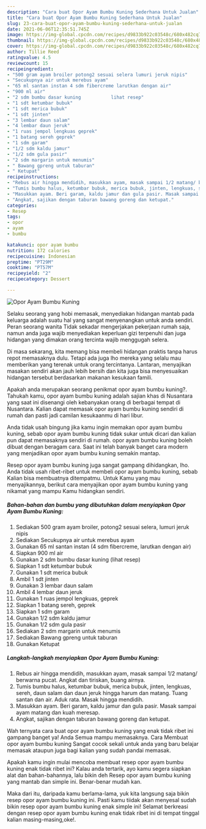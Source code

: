 ```yaml
---
description: "Cara buat Opor Ayam Bumbu Kuning Sederhana Untuk Jualan"
title: "Cara buat Opor Ayam Bumbu Kuning Sederhana Untuk Jualan"
slug: 23-cara-buat-opor-ayam-bumbu-kuning-sederhana-untuk-jualan
date: 2021-06-06T12:35:51.745Z
image: https://img-global.cpcdn.com/recipes/d9833b922c03548c/680x482cq70/opor-ayam-bumbu-kuning-foto-resep-utama.jpg
thumbnail: https://img-global.cpcdn.com/recipes/d9833b922c03548c/680x482cq70/opor-ayam-bumbu-kuning-foto-resep-utama.jpg
cover: https://img-global.cpcdn.com/recipes/d9833b922c03548c/680x482cq70/opor-ayam-bumbu-kuning-foto-resep-utama.jpg
author: Tillie Reed
ratingvalue: 4.5
reviewcount: 15
recipeingredient:
- "500 gram ayam broiler potong2 sesuai selera lumuri jeruk nipis"
- "Secukupnya air untuk merebus ayam"
- "65 ml santan instan 4 sdm fibercreme larutkan dengan air"
- "900 ml air"
- "2 sdm bumbu dasar kuning           lihat resep"
- "1 sdt ketumbar bubuk"
- "1 sdt merica bubuk"
- "1 sdt jinten"
- "3 lembar daun salam"
- "4 lembar daun jeruk"
- "1 ruas jempol lengkuas geprek"
- "1 batang sereh geprek"
- "1 sdm garam"
- "1/2 sdm kaldu jamur"
- "1/2 sdm gula pasir"
- "2 sdm margarin untuk menumis"
- " Bawang gpreng untuk taburan"
- " Ketupat"
recipeinstructions:
- "Rebus air hingga mendidih, masukkan ayam, masak sampai 1/2 matang/ berwarna pucat. Angkat dan tiriskan, buang airnya."
- "Tumis bumbu halus, ketumbar bubuk, merica bubuk, jinten, lengkuas, sereh, daun salam dan daun jeruk hingga harum dan matang. Tuang santan dan air. Aduk rata. Masak hingga mendidih."
- "Masukkan ayam. Beri garam, kaldu jamur dan gula pasir. Masak sampai ayam matang dan kuah meresap."
- "Angkat, sajikan dengan taburan bawang goreng dan ketupat."
categories:
- Resep
tags:
- opor
- ayam
- bumbu

katakunci: opor ayam bumbu 
nutrition: 172 calories
recipecuisine: Indonesian
preptime: "PT29M"
cooktime: "PT57M"
recipeyield: "2"
recipecategory: Dessert

---
```



![Opor Ayam Bumbu Kuning](https://img-global.cpcdn.com/recipes/d9833b922c03548c/680x482cq70/opor-ayam-bumbu-kuning-foto-resep-utama.jpg)

Selaku seorang yang hobi memasak, menyediakan hidangan mantab pada keluarga adalah suatu hal yang sangat menyenangkan untuk anda sendiri. Peran seorang  wanita Tidak sekadar mengerjakan pekerjaan rumah saja, namun anda juga wajib menyediakan keperluan gizi terpenuhi dan juga hidangan yang dimakan orang tercinta wajib menggugah selera.

Di masa  sekarang, kita memang bisa membeli hidangan praktis tanpa harus repot memasaknya dulu. Tetapi ada juga lho mereka yang selalu mau memberikan yang terenak untuk orang tercintanya. Lantaran, menyajikan masakan sendiri akan jauh lebih bersih dan kita juga bisa menyesuaikan hidangan tersebut berdasarkan makanan kesukaan famili. 



Apakah anda merupakan seorang penikmat opor ayam bumbu kuning?. Tahukah kamu, opor ayam bumbu kuning adalah sajian khas di Nusantara yang saat ini disenangi oleh kebanyakan orang di berbagai tempat di Nusantara. Kalian dapat memasak opor ayam bumbu kuning sendiri di rumah dan pasti jadi camilan kesukaanmu di hari libur.

Anda tidak usah bingung jika kamu ingin memakan opor ayam bumbu kuning, sebab opor ayam bumbu kuning tidak sukar untuk dicari dan kalian pun dapat memasaknya sendiri di rumah. opor ayam bumbu kuning boleh dibuat dengan beragam cara. Saat ini telah banyak banget cara modern yang menjadikan opor ayam bumbu kuning semakin mantap.

Resep opor ayam bumbu kuning juga sangat gampang dihidangkan, lho. Anda tidak usah ribet-ribet untuk membeli opor ayam bumbu kuning, sebab Kalian bisa membuatnya ditempatmu. Untuk Kamu yang mau menyajikannya, berikut cara menyajikan opor ayam bumbu kuning yang nikamat yang mampu Kamu hidangkan sendiri.

<!--inarticleads1-->

##### Bahan-bahan dan bumbu yang dibutuhkan dalam menyiapkan Opor Ayam Bumbu Kuning:

1. Sediakan 500 gram ayam broiler, potong2 sesuai selera, lumuri jeruk nipis
1. Sediakan Secukupnya air untuk merebus ayam
1. Gunakan 65 ml santan instan (4 sdm fibercreme, larutkan dengan air)
1. Siapkan 900 ml air
1. Gunakan 2 sdm bumbu dasar kuning           (lihat resep)
1. Siapkan 1 sdt ketumbar bubuk
1. Gunakan 1 sdt merica bubuk
1. Ambil 1 sdt jinten
1. Gunakan 3 lembar daun salam
1. Ambil 4 lembar daun jeruk
1. Gunakan 1 ruas jempol lengkuas, geprek
1. Siapkan 1 batang sereh, geprek
1. Siapkan 1 sdm garam
1. Gunakan 1/2 sdm kaldu jamur
1. Gunakan 1/2 sdm gula pasir
1. Sediakan 2 sdm margarin untuk menumis
1. Sediakan  Bawang gpreng untuk taburan
1. Gunakan  Ketupat




<!--inarticleads2-->

##### Langkah-langkah menyiapkan Opor Ayam Bumbu Kuning:

1. Rebus air hingga mendidih, masukkan ayam, masak sampai 1/2 matang/ berwarna pucat. Angkat dan tiriskan, buang airnya.
1. Tumis bumbu halus, ketumbar bubuk, merica bubuk, jinten, lengkuas, sereh, daun salam dan daun jeruk hingga harum dan matang. Tuang santan dan air. Aduk rata. Masak hingga mendidih.
1. Masukkan ayam. Beri garam, kaldu jamur dan gula pasir. Masak sampai ayam matang dan kuah meresap.
1. Angkat, sajikan dengan taburan bawang goreng dan ketupat.




Wah ternyata cara buat opor ayam bumbu kuning yang enak tidak ribet ini gampang banget ya! Anda Semua mampu memasaknya. Cara Membuat opor ayam bumbu kuning Sangat cocok sekali untuk anda yang baru belajar memasak ataupun juga bagi kalian yang sudah pandai memasak.

Apakah kamu ingin mulai mencoba membuat resep opor ayam bumbu kuning enak tidak ribet ini? Kalau anda tertarik, ayo kamu segera siapkan alat dan bahan-bahannya, lalu bikin deh Resep opor ayam bumbu kuning yang mantab dan simple ini. Benar-benar mudah kan. 

Maka dari itu, daripada kamu berlama-lama, yuk kita langsung saja bikin resep opor ayam bumbu kuning ini. Pasti kamu tiidak akan menyesal sudah bikin resep opor ayam bumbu kuning enak simple ini! Selamat berkreasi dengan resep opor ayam bumbu kuning enak tidak ribet ini di tempat tinggal kalian masing-masing,oke!.

